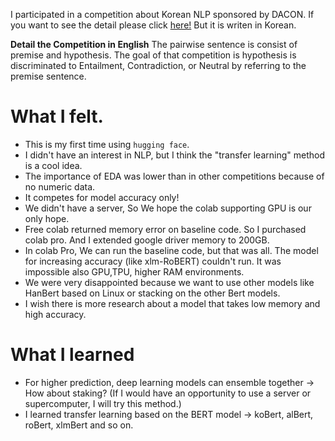 I participated in a competition about Korean NLP sponsored by DACON.
If you want to see the detail please click [here!](https://dacon.io/competitions/official/235875/overview/description)
But it is writen in Korean.

**Detail the Competition in English**
The pairwise sentence is consist of premise and hypothesis.
The goal of that competition is hypothesis is discriminated to Entailment, Contradiction, or Neutral by referring to the premise sentence.

# What I felt.
- This is my first time using `hugging face`.
- I didn't have an interest in NLP, but I think the "transfer learning" method is a cool idea.
- The importance of EDA was lower than in other competitions because of no numeric data.
- It competes for model accuracy only!
- We didn't have a server, So We hope the colab supporting GPU is our only hope.
- Free colab returned memory error on baseline code. So I purchased colab pro. And I extended google driver memory to 200GB.
- In colab Pro, We can run the baseline code, but that was all. The model for increasing accuracy (like xlm-RoBERT) couldn't run. It was impossible also GPU,TPU, higher RAM environments.
- We were very disappointed because we want to use other models like HanBert based on Linux or stacking on the other Bert models.
- I wish there is more research about a model that takes low memory and high accuracy.


# What I learned
- For higher prediction, deep learning models can ensemble together -> How about staking? (If I would have an opportunity to use a server or supercomputer, I will try this method.)
- I learned transfer learning based on the BERT model -> koBert, alBert, roBert, xlmBert and so on.

